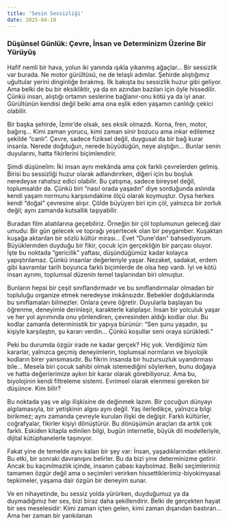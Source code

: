 ```yaml
---
title: 'Sesin Sessizliği'
date: 2025-04-18
---
```

### Düşünsel Günlük: Çevre, İnsan ve Determinizm Üzerine Bir Yürüyüş

Hafif nemli bir hava, yolun iki yanında ışıkla yıkanmış ağaçlar… Bir sessizlik var burada. Ne motor gürültüsü, ne de telaşlı adımlar. Şehirde alıştığımız uğultular yerini dinginliğe bırakmış. İlk bakışta bu sessizlik huzur gibi geliyor. Ama belki de bu bir eksikliktir, ya da en azından bazıları için öyle hissedilir. Çünkü insan, alıştığı ortamın seslerine bağlanır-onu kötü ya da iyi anar. Gürültünün kendisi değil belki ama ona eşlik eden yaşamın canlılığı çekici olabilir.

Bir başka şehirde, İzmir’de olsak, ses eksik olmazdı. Korna, fren, motor, bağırış… Kimi zaman yorucu, kimi zaman sinir bozucu ama inkar edilemez şekilde “canlı”. Çevre, sadece fiziksel değil, duygusal da bir bağ kurar insanla. Nerede doğduğun, nerede büyüdüğün, neye alıştığın… Bunlar senin duyularını, hatta fikirlerini biçimlendirir.

Şimdi düşünelim: İki insan aynı mekânda ama çok farklı çevrelerden gelmiş. Birisi bu sessizliği huzur olarak adlandırırken, diğeri için bu boşluk neredeyse rahatsız edici olabilir. Bu çatışma, sadece bireysel değil, toplumsaldır da. Çünkü biri “nasıl orada yaşadın” diye sorduğunda aslında kendi yaşam normunu karşısındakine ölçü olarak koymuştur. Oysa herkes kendi “doğal” çevresine alışır. Çölde büyüyen biri için çöl, yalnızca bir zorluk değil; aynı zamanda kutsallık taşıyabilir.

Buradan film alıatılarına geçebiliriz. Örneğin bir çöl toplumunun geleceğ dair umudu: Bir gün gelecek ve toprağı yeşertecek olan bir peygamber. Kuşaktan kuşağa aktarılan bir sözlü kültür mirası... Evet "Dune'dan" bahsediyorum. Büyüklerınden duyduğu bir fikir, çocuk için gerçekliğin bir parçası oluyor. İşte bu noktada “gericilik” yaftası, düşündüğümüz kadar kolayca yapıştırılamaz. Çünkü insanlar değerleriyle yaşar. Nezaket, sadakat, erdem gibi kavramlar tarih boyunca farklı biçimlerde de olsa hep vardı. İyi ve kötü insan ayrımı, toplumsal düzenin temel taşlarından biri olmuştur.

Bunların hepsi bir çeşit sınıflandırmadır ve bu sınıflandırmalar olmadan bir topluluğu organize etmek neredeyse imkânsızdır. Bebekler doğduklarında bu sınıflamaları bilmezler. Onlara çevre öğretir. Duyularla başlayan bu öğrenme, deneyimle derinleşir, karakterle kalıplaşır. İnsan bir yolculuk yaşar ve her yol ayrımında onu yönlendiren, çevresinden aldığı kodlar olur. Bu kodlar zamanla deterministik bir yapıya bürünür: “Sen şunu yaşadın, şu kişiyle karşılaştın, şu kararı verdin… Çünkü koşullar seni oraya sürükledi.”

Peki bu durumda özgür irade ne kadar gerçek? Hiç yok. Verdiğimiz tüm kararlar, yalnızca geçmiş deneyimlerin, toplumsal normların ve biyolojik kodların birer yansımasıdır. Bu fikrin insanda bir huzursuzluk uyandırması bile... Mesela biri çocuk sahibi olmak istemediğini söylerken, bunu doğaya ve hatta değerlerimize aykırı bir karar olarak görebiliyoruz. Ama bu, biyolojinin kendi filtreleme sistemi. Evrimsel olarak elenmesi gereken bir düşünce. Kim bilir?

Bu noktada yaş ve algı ilişkisine de değinmek lazım. Bir çocuğun dünyayı algılamasıyla, bir yetişkinin algısı aynı değil. Yaş ilerledikçe, yalnızca bilgi birikmez; aynı zamanda çevreyle kurulan ilişki de değişir. Farklı kültürler, coğrafyalar, fikirler kişiyi dönüştürür. Bu dönüşümün araçları da artık çok farklı. Eskiden kitapla edinilen bilgi, bugün internetle, büyük dil modelleriyle, dijital kütüphanelerle taşınıyor.

Fakat yine de temelde aynı kalan bir şey var: İnsan, yaşadıklarından etkilenir. Bu etki, bir sonraki davranışını belirler. Bu da bizi yine determinizme getirir. Ancak bu kaçınılmazlık içinde, insanın çabası kaybolmaz. Belki seçimlerimiz tamamen özgür değil ama o seçimleri verirken hissettiklerimiz-biyokimyasal tepkimeler, yaşama dair özgün bir deneyim sunar.

Ve en nihayetinde, bu sessiz yolda yürürken, duyduğumuz ya da duymadığımız her ses, bizi biraz daha şekillendirir. Belki de gerçekten hayat bir ses meselesidir: Kimi zaman içten gelen, kimi zaman dışarıdan bastıran… Ama her zaman bir yankılanan
